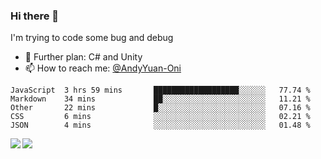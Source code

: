 ### Hi there 👋

I'm trying to code some bug and debug

- 🌱 Further plan: C# and Unity
- 📫 How to reach me: [@AndyYuan-Oni](https://github.com/AndyYuan-Oni)


<!--START_SECTION:waka-->
```text
JavaScript  3 hrs 59 mins       ███████████████████░░░░░░   77.74 % 
Markdown    34 mins             ██░░░░░░░░░░░░░░░░░░░░░░░   11.21 % 
Other       22 mins             █░░░░░░░░░░░░░░░░░░░░░░░░   07.16 % 
CSS         6 mins              ░░░░░░░░░░░░░░░░░░░░░░░░░   02.21 % 
JSON        4 mins              ░░░░░░░░░░░░░░░░░░░░░░░░░   01.48 %
```
<!--END_SECTION:waka-->

  <!--**AndyYuan-Oni/AndyYuan-Oni** is a ✨ _special_ ✨ repository because its `README.md` (this file) appears on your GitHub profile.-->
<!--[![Top Langs](https://github-readme-stats.vercel.app/api/top-langs/?username=AndyYUan-Oni&layout=compact)](https://github.com/AndyYUan-Oni/github-readme-stats)-->
<a href="https://github.com/AndyYUan-Oni/github-readme-stats">
  <img align="left" src="https://github-readme-stats.vercel.app/api?username=AndyYUan-Oni&hide=stars" />
</a>
<a href="https://github.com/AndyYUan-Oni/github-readme-stats">
  <img align="left" src="https://github-readme-stats.vercel.app/api/top-langs/?username=AndyYUan-Oni&layout=compact" />
</a>

